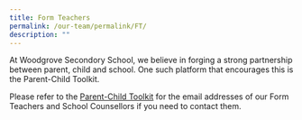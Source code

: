```yaml
---
title: Form Teachers
permalink: /our-team/permalink/FT/
description: ""
---
```




At Woodgrove Secondory School, we believe in forging a strong partnership between parent, child and school. One such platform that encourages this is the Parent-Child Toolkit. 

Please refer to the [Parent-Child Toolkit](https://sites.google.com/moe.edu.sg/parentssupportwithwoodgrovesec/home) for the email addresses of our Form Teachers and School Counsellors if you need to contact them.